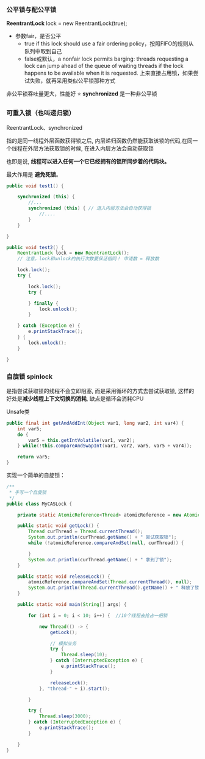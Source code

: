 
### 公平锁与配公平锁

**ReentrantLock** lock = new ReentrantLock(true);
- 参数fair，是否公平
    - true if this lock should use a fair ordering policy，按照FIFO的规则从队列中取到自己
    - false或默认，a nonfair lock permits barging: threads requesting a lock can jump ahead of the queue of waiting threads if the lock happens to be available when it is requested. 上来直接占用锁，如果尝试失败，就再采用类似公平锁那种方式

非公平锁吞吐量更大，性能好 ⭐
 **synchronized** 是一种非公平锁

 ### 可重入锁（也叫**递归锁**）

ReentrantLock、synchronized

指的是同一线程外层函数获得锁之后, 内层递归函数仍然能获取该锁的代码,在同一个线程在外层方法获取锁的时候, 在进入内层方法会自动获取锁

也即是说, **线程可以进入任何一个它已经拥有的锁所同步着的代码块。**

最大作用是 **避免死锁**。

```java
public void test1() {

    synchronized (this) {
        //...
        synchronized (this) { // 进入内层方法会自动获得锁
            //....
        }
    }

}

public void test2() {
    ReentrantLock lock = new ReentrantLock();
    // 注意，lock和unlock的执行次数要保证相同！ 申请数 = 释放数

    lock.lock();
    try {

        lock.lock();
        try {

        } finally {
            lock.unlock();
        }

    } catch (Exception e) {
        e.printStackTrace();
    } {
        lock.unlock();
    }

}
```

### 自旋锁 spinlock

是指尝试获取锁的线程不会立即阻塞, 而是采用循环的方式去尝试获取锁, 这样的好处是**减少线程上下文切换的消耗**, 缺点是循环会消耗CPU

Unsafe类
```java
public final int getAndAddInt(Object var1, long var2, int var4) {
    int var5;
    do {
        var5 = this.getIntVolatile(var1, var2);
    } while(!this.compareAndSwapInt(var1, var2, var5, var5 + var4));

    return var5;
}
```

实现一个简单的自旋锁：
```java
/**
 * 手写一个自旋锁
 */
public class MyCASLock {

    private static AtomicReference<Thread> atomicReference = new AtomicReference<>();//默认引用为null（Thread类型）

    public static void getLock() {
        Thread curThread = Thread.currentThread();
        System.out.println(curThread.getName() + " 尝试获取锁");
        while (!atomicReference.compareAndSet(null, curThread)) {

        }
        System.out.println(curThread.getName() + " 拿到了锁");
    }

    public static void releaseLock() {
        atomicReference.compareAndSet(Thread.currentThread(), null);
        System.out.println(Thread.currentThread().getName() + " 释放了锁");
    }

    public static void main(String[] args) {

        for (int i = 0; i < 10; i++) {  //10个线程去抢占一把锁

            new Thread(() -> {
                getLock();

                // 模拟业务
                try {
                    Thread.sleep(10);
                } catch (InterruptedException e) {
                    e.printStackTrace();
                }

                releaseLock();
            }, "thread-" + i).start();

        }

        try {
            Thread.sleep(3000);
        } catch (InterruptedException e) {
            e.printStackTrace();
        }

    }
}
```




